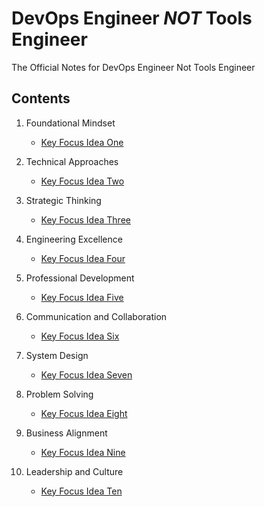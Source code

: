 # DevOps Engineer ***NOT*** Tools Engineer
The Official Notes for DevOps Engineer Not Tools Engineer

## Contents

1. Foundational Mindset
   - [Key Focus Idea One](Foundational-Mindset.md)
  
2. Technical Approaches
   - [Key Focus Idea Two](Technical-Approaches.md)

3. Strategic Thinking
   - [Key Focus Idea Three](Strategic-Thinking.md)

4. Engineering Excellence
   - [Key Focus Idea Four](Engineering-Excellence.md)

5. Professional Development
   - [Key Focus Idea Five](Professional-Development.md)
     
6. Communication and Collaboration
   - [Key Focus Idea Six](Communication-and-Collaboration.md)

7. System Design
   - [Key Focus Idea Seven](System-Design.md)
     
8. Problem Solving
   - [Key Focus Idea Eight](Problem-Solving.md)

9. Business Alignment
   - [Key Focus Idea Nine](Business-Alignment.md)
  
10. Leadership and Culture
    - [Key Focus Idea Ten](Leadership-and-Culture.md)
